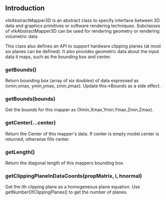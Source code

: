 ## Introduction

vtkAbstractMapper3D is an abstract class to specify interface between 3D
data and graphics primitives or software rendering techniques. Subclasses
of vtkAbstractMapper3D can be used for rendering geometry or rendering
volumetric data.

This class also defines an API to support hardware clipping planes (at most
six planes can be defined). It also provides geometric data about the input
data it maps, such as the bounding box and center.

### getBounds()
Return bounding box (array of six doubles) of data expressed as
(xmin,xmax, ymin,ymax, zmin,zmax).
Update this->Bounds as a side effect.

### getBounds(bounds)
Get the bounds for this mapper as (Xmin,Xmax,Ymin,Ymax,Zmin,Zmax).

### getCenter(...center)
Return the Center of this mapper's data.
If center is empty model.center is returned, otherwise fills center

### getLength()
Return the diagonal length of this mappers bounding box.  

### getClippingPlaneInDataCoords(propMatrix, i, hnormal)
Get the ith clipping plane as a homogeneous plane equation.
Use getNumberOfClippingPlanes() to get the number of planes.
